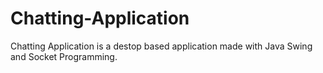 # Chatting-Application
Chatting Application is a destop based application made with Java Swing and Socket Programming.
